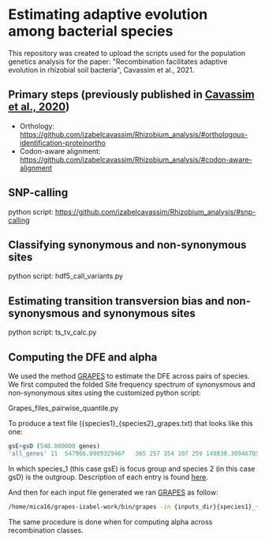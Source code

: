 # Estimating adaptive evolution among bacterial species 
This repository was created to upload the scripts used for the population genetics analysis for the paper:
"Recombination facilitates adaptive evolution in rhizobial soil bacteria", Cavassim et al., 2021.

## Primary steps (previously published in [Cavassim et al., 2020](https://www.microbiologyresearch.org/content/journal/mgen/10.1099/mgen.0.000351))
* Orthology: https://github.com/izabelcavassim/Rhizobium_analysis/#orthologous-identification-proteinortho
* Codon-aware alignment: https://github.com/izabelcavassim/Rhizobium_analysis/#codon-aware-alignment

## SNP-calling
python script: https://github.com/izabelcavassim/Rhizobium_analysis/#snp-calling

## Classifying synonymous and non-synonymous sites 

python script: hdf5_call_variants.py

Estimating transition transversion bias and non-synonysmous and synonymous sites
-----------------------
python script: ts_tv_calc.py


Computing the DFE and alpha
-----------------------
We used the method [GRAPES](https://github.com/BioPP/grapes) to estimate the DFE across pairs of species. 
We first computed the folded Site frequency spectrum of synonysmous and non-synonymous sites using the customized python script:

Grapes_files_pairwise_quantile.py

To produce a text file ({species1}_{species2}_grapes.txt) that looks like this one:

``` R
gsE+gsD (548.000000 genes)
'all_genes'	11	547966.6905329467	365	257	354	107	259	149830.30946705345	2698	2220	2469	1062	1952	547966.6905329467	963	149830.30946705345	8810
```
In which species_1 (this case gsE) is focus group and species 2 (in this case gsD) is the outgroup. 
Description of each entry is found [here](https://github.com/BioPP/grapes#example-input-files-for-grapes). 

And then for each input file generated we ran [GRAPES](https://github.com/BioPP/grapes) as follow:

``` bash
/home/mica16/grapes-izabel-work/bin/grapes -in {inputs_dir}{species1}_{species2}_grapes.txt -out {results_dir}{species1}_{species2}_grapes_output.txt -nb_rand_start 20 -model all
```
The same procedure is done when for computing alpha across recombination classes. 

